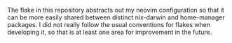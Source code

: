 The flake in this repository abstracts out my neovim configuration so
that it can be more easily shared between distinct nix-darwin and
home-manager packages.  I did not really follow the usual conventions
for flakes when developing it, so that is at least one area for
improvement in the future.
